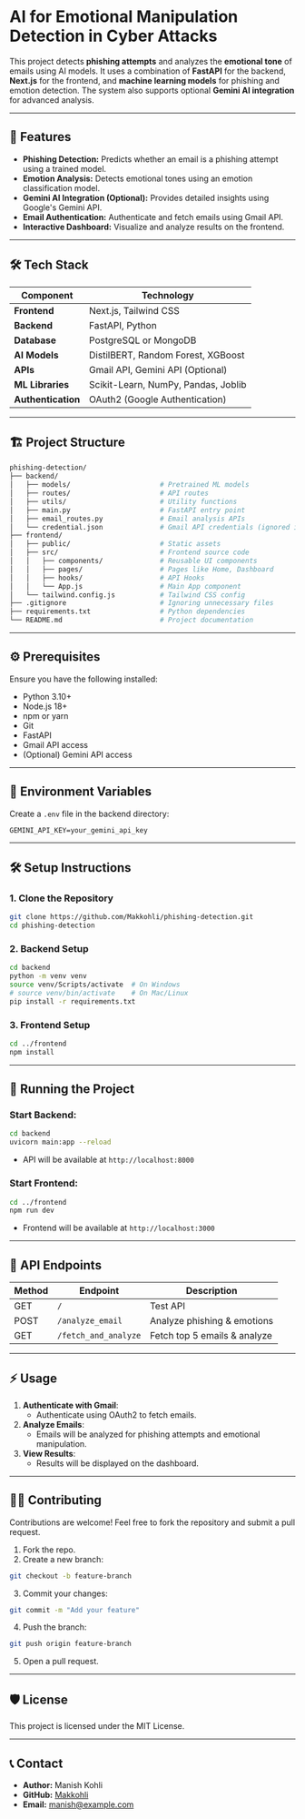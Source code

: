 # **AI for Emotional Manipulation Detection in Cyber Attacks**  

This project detects **phishing attempts** and analyzes the **emotional tone** of emails using AI models. It uses a combination of **FastAPI** for the backend, **Next.js** for the frontend, and **machine learning models** for phishing and emotion detection. The system also supports optional **Gemini AI integration** for advanced analysis.  

---

## 🚀 **Features**  

- **Phishing Detection:** Predicts whether an email is a phishing attempt using a trained model.  
- **Emotion Analysis:** Detects emotional tones using an emotion classification model.  
- **Gemini AI Integration (Optional):** Provides detailed insights using Google's Gemini API.  
- **Email Authentication:** Authenticate and fetch emails using Gmail API.  
- **Interactive Dashboard:** Visualize and analyze results on the frontend.  

---

## 🛠️ **Tech Stack**  

| Component        | Technology                                  |
|-------------------|--------------------------------------------|
| **Frontend**      | Next.js, Tailwind CSS                      |
| **Backend**       | FastAPI, Python                            |
| **Database**      | PostgreSQL or MongoDB                      |
| **AI Models**     | DistilBERT, Random Forest, XGBoost         |
| **APIs**          | Gmail API, Gemini API (Optional)           |
| **ML Libraries**  | Scikit-Learn, NumPy, Pandas, Joblib        |
| **Authentication**| OAuth2 (Google Authentication)             |

---

## 🏗️ **Project Structure**  

```bash
phishing-detection/
├── backend/
│   ├── models/                      # Pretrained ML models
│   ├── routes/                      # API routes
│   ├── utils/                       # Utility functions
│   ├── main.py                      # FastAPI entry point
│   ├── email_routes.py              # Email analysis APIs
│   └── credential.json              # Gmail API credentials (ignored in Git)
├── frontend/
│   ├── public/                      # Static assets
│   ├── src/                         # Frontend source code
│   │   ├── components/              # Reusable UI components
│   │   ├── pages/                   # Pages like Home, Dashboard
│   │   ├── hooks/                   # API Hooks
│   │   └── App.js                   # Main App component
│   └── tailwind.config.js           # Tailwind CSS config
├── .gitignore                       # Ignoring unnecessary files
├── requirements.txt                 # Python dependencies
└── README.md                        # Project documentation
```

---

## ⚙️ **Prerequisites**  

Ensure you have the following installed:  
- Python 3.10+  
- Node.js 18+  
- npm or yarn  
- Git  
- FastAPI  
- Gmail API access  
- (Optional) Gemini API access  

---

## 🔎 **Environment Variables**  

Create a `.env` file in the backend directory:  
```env
GEMINI_API_KEY=your_gemini_api_key
```

---

## 🛠️ **Setup Instructions**  

### 1. Clone the Repository  
```bash
git clone https://github.com/Makkohli/phishing-detection.git
cd phishing-detection
```

### 2. Backend Setup  
```bash
cd backend
python -m venv venv
source venv/Scripts/activate  # On Windows
# source venv/bin/activate    # On Mac/Linux
pip install -r requirements.txt
```

### 3. Frontend Setup  
```bash
cd ../frontend
npm install
```

---

## 🚦 **Running the Project**  

### Start Backend:  
```bash
cd backend
uvicorn main:app --reload
```
- API will be available at `http://localhost:8000`

### Start Frontend:  
```bash
cd ../frontend
npm run dev
```
- Frontend will be available at `http://localhost:3000`

---

## 🧪 **API Endpoints**  

| Method | Endpoint                  | Description                       |
|---------|---------------------------|----------------------------------|
| GET     | `/`                        | Test API                         |
| POST    | `/analyze_email`           | Analyze phishing & emotions      |
| GET     | `/fetch_and_analyze`       | Fetch top 5 emails & analyze     |

---

## ⚡ **Usage**  

1. **Authenticate with Gmail**:  
   - Authenticate using OAuth2 to fetch emails.  
2. **Analyze Emails**:  
   - Emails will be analyzed for phishing attempts and emotional manipulation.  
3. **View Results**:  
   - Results will be displayed on the dashboard.  

---

## 🧑‍💻 **Contributing**  

Contributions are welcome! Feel free to fork the repository and submit a pull request.  

1. Fork the repo.  
2. Create a new branch:  
```bash
git checkout -b feature-branch
```
3. Commit your changes:  
```bash
git commit -m "Add your feature"
```
4. Push the branch:  
```bash
git push origin feature-branch
```
5. Open a pull request.  

---

## 🛡️ **License**  

This project is licensed under the MIT License.  

---

## 📞 **Contact**  

- **Author:** Manish Kohli  
- **GitHub:** [Makkohli](https://github.com/Makkohli)  
- **Email:** manish@example.com  
